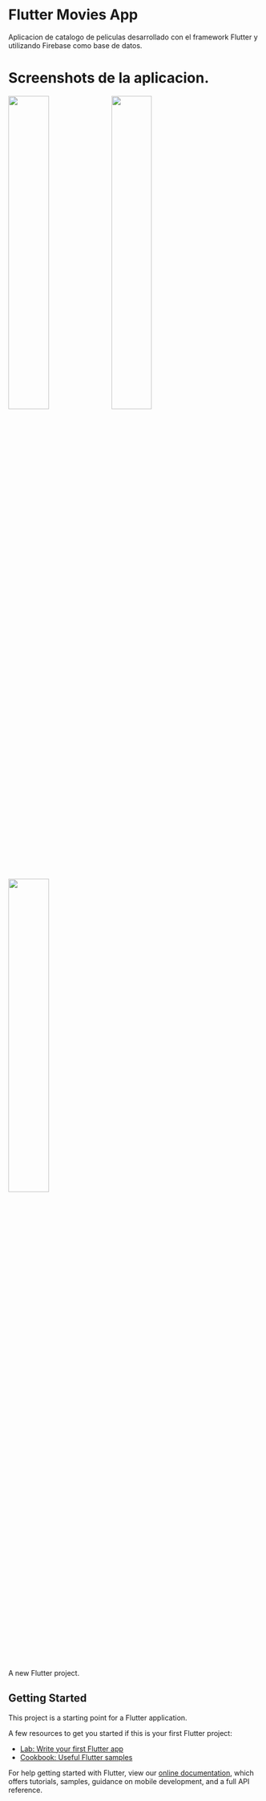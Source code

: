# Flutter Movies App
Aplicacion de catalogo de peliculas desarrollado con el framework Flutter y utilizando Firebase como base de datos.

# Screenshots de la aplicacion.
<img src="MainScreen" width="40%"> <img src="MovieScreen" width="40%">
<img src="FavsScreen" width="40%">

A new Flutter project.

## Getting Started

This project is a starting point for a Flutter application.

A few resources to get you started if this is your first Flutter project:

- [Lab: Write your first Flutter app](https://flutter.dev/docs/get-started/codelab)
- [Cookbook: Useful Flutter samples](https://flutter.dev/docs/cookbook)

For help getting started with Flutter, view our
[online documentation](https://flutter.dev/docs), which offers tutorials,
samples, guidance on mobile development, and a full API reference.
